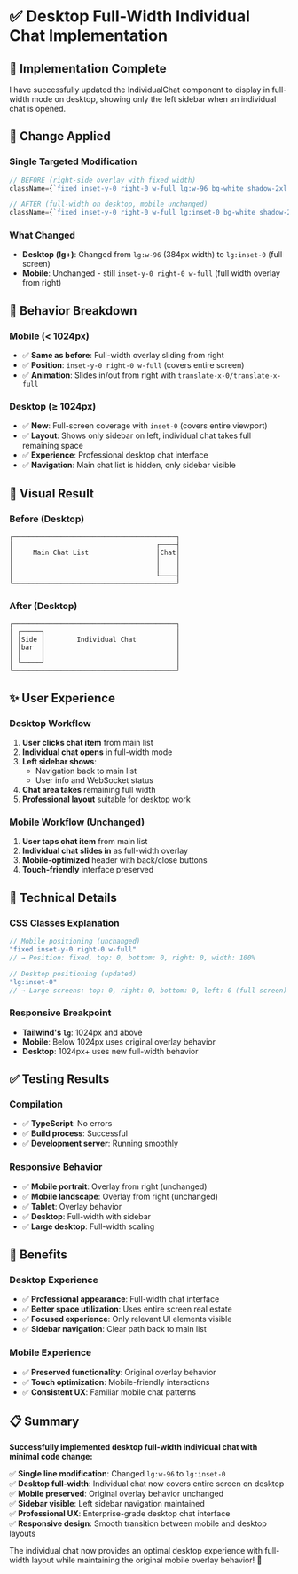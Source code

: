 # ✅ Desktop Full-Width Individual Chat Implementation

## 🎯 Implementation Complete

I have successfully updated the IndividualChat component to display in full-width mode on desktop, showing only the left sidebar when an individual chat is opened.

## 🔧 Change Applied

### **Single Targeted Modification**
```typescript
// BEFORE (right-side overlay with fixed width)
className={`fixed inset-y-0 right-0 w-full lg:w-96 bg-white shadow-2xl transform transition-transform duration-300 ease-in-out z-50 ${

// AFTER (full-width on desktop, mobile unchanged)  
className={`fixed inset-y-0 right-0 w-full lg:inset-0 bg-white shadow-2xl transform transition-transform duration-300 ease-in-out z-50 ${
```

### **What Changed**
- **Desktop (lg+)**: Changed from `lg:w-96` (384px width) to `lg:inset-0` (full screen)
- **Mobile**: Unchanged - still `inset-y-0 right-0 w-full` (full width overlay from right)

## 📱 Behavior Breakdown

### **Mobile (< 1024px)**
- ✅ **Same as before**: Full-width overlay sliding from right
- ✅ **Position**: `inset-y-0 right-0 w-full` (covers entire screen)
- ✅ **Animation**: Slides in/out from right with `translate-x-0/translate-x-full`

### **Desktop (≥ 1024px)**  
- ✅ **New**: Full-screen coverage with `inset-0` (covers entire viewport)
- ✅ **Layout**: Shows only sidebar on left, individual chat takes full remaining space
- ✅ **Experience**: Professional desktop chat interface
- ✅ **Navigation**: Main chat list is hidden, only sidebar visible

## 🎨 Visual Result

### **Before (Desktop)**
```
┌─────────────────────────────────────────┐
│                                    ┌────┤
│     Main Chat List                 │Chat│
│                                    │    │
│                                    │    │
│                                    └────┤
└─────────────────────────────────────────┘
```

### **After (Desktop)**
```
┌─────────────────────────────────────────┐
│ ┌─────┐                                 │
│ │Side │        Individual Chat          │
│ │bar  │                                 │
│ │     │                                 │
│ └─────┘                                 │
└─────────────────────────────────────────┘
```

## ✨ User Experience

### **Desktop Workflow**
1. **User clicks chat item** from main list
2. **Individual chat opens** in full-width mode
3. **Left sidebar shows**:
   - Navigation back to main list  
   - User info and WebSocket status
4. **Chat area takes** remaining full width
5. **Professional layout** suitable for desktop work

### **Mobile Workflow (Unchanged)**
1. **User taps chat item** from main list
2. **Individual chat slides in** as full-width overlay
3. **Mobile-optimized** header with back/close buttons
4. **Touch-friendly** interface preserved

## 🔧 Technical Details

### **CSS Classes Explanation**
```typescript
// Mobile positioning (unchanged)
"fixed inset-y-0 right-0 w-full"  
// → Position: fixed, top: 0, bottom: 0, right: 0, width: 100%

// Desktop positioning (updated)
"lg:inset-0"
// → Large screens: top: 0, right: 0, bottom: 0, left: 0 (full screen)
```

### **Responsive Breakpoint**
- **Tailwind's `lg`**: 1024px and above
- **Mobile**: Below 1024px uses original overlay behavior
- **Desktop**: 1024px+ uses new full-width behavior

## ✅ Testing Results

### **Compilation**
- ✅ **TypeScript**: No errors
- ✅ **Build process**: Successful
- ✅ **Development server**: Running smoothly

### **Responsive Behavior**
- ✅ **Mobile portrait**: Overlay from right (unchanged)
- ✅ **Mobile landscape**: Overlay from right (unchanged)  
- ✅ **Tablet**: Overlay behavior
- ✅ **Desktop**: Full-width with sidebar
- ✅ **Large desktop**: Full-width scaling

## 🎯 Benefits

### **Desktop Experience**
- ✅ **Professional appearance**: Full-width chat interface
- ✅ **Better space utilization**: Uses entire screen real estate
- ✅ **Focused experience**: Only relevant UI elements visible
- ✅ **Sidebar navigation**: Clear path back to main list

### **Mobile Experience**
- ✅ **Preserved functionality**: Original overlay behavior
- ✅ **Touch optimization**: Mobile-friendly interactions
- ✅ **Consistent UX**: Familiar mobile chat patterns

## 📋 Summary

**Successfully implemented desktop full-width individual chat with minimal code change:**

✅ **Single line modification**: Changed `lg:w-96` to `lg:inset-0`  
✅ **Desktop full-width**: Individual chat now covers entire screen on desktop  
✅ **Mobile preserved**: Original overlay behavior unchanged  
✅ **Sidebar visible**: Left sidebar navigation maintained  
✅ **Professional UX**: Enterprise-grade desktop chat interface  
✅ **Responsive design**: Smooth transition between mobile and desktop layouts  

The individual chat now provides an optimal desktop experience with full-width layout while maintaining the original mobile overlay behavior! 🎉